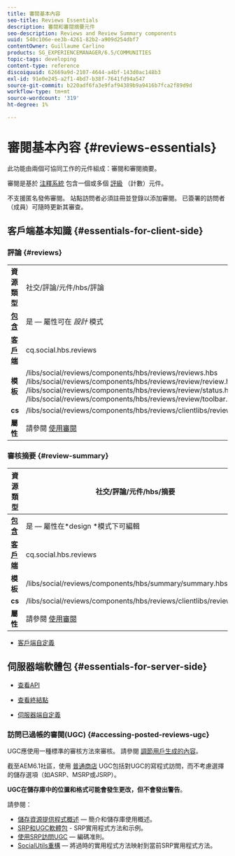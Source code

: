 ```yaml
---
title: 審閱基本內容
seo-title: Reviews Essentials
description: 審閱和審閱摘要元件
seo-description: Reviews and Review Summary components
uuid: 540c106e-ee3b-4261-82b2-a909d254dbf7
contentOwner: Guillaume Carlino
products: SG_EXPERIENCEMANAGER/6.5/COMMUNITIES
topic-tags: developing
content-type: reference
discoiquuid: 62669a9d-2107-4644-a4bf-143d0ac148b3
exl-id: 91e0e245-a2f1-4bd7-b38f-7641fd94a547
source-git-commit: b220adf6fa3e9faf94389b9a9416b7fca2f89d9d
workflow-type: tm+mt
source-wordcount: '319'
ht-degree: 1%

---
```


# 審閱基本內容 {#reviews-essentials}

此功能由兩個可協同工作的元件組成：審閱和審閱摘要。

審閱是基於 [注釋系統](essentials-comments.md) 包含一個或多個 [評級](rating-basics.md) （計數）元件。

不支援匿名發佈審閱。 站點訪問者必須註冊並登錄以添加審閱。 已簽署的訪問者（成員）可隨時更新其審查。

## 客戶端基本知識 {#essentials-for-client-side}

### 評論 {#reviews}

<table>
 <tbody>
  <tr>
   <td> <strong>資源類型</strong></td>
   <td>社交/評論/元件/hbs/評論</td>
  </tr>
  <tr>
   <td> <a href="scf.md#add-or-include-a-communities-component"><strong>包含</strong></a></td>
   <td>是 — 屬性可在 <i>設計 </i>模式</td>
  </tr>
  <tr>
   <td> <a href="client-customize.md#clientlibs-for-scf"><strong>客戶端</strong></a></td>
   <td>cq.social.hbs.reviews</td>
  </tr>
  <tr>
   <td> <strong>模板</strong></td>
   <td> /libs/social/reviews/components/hbs/reviews/reviews.hbs<br /> /libs/social/reviews/components/hbs/reviews/review/review.hbs<br /> /libs/social/reviews/components/hbs/reviews/review/status.hbs<br /> /libs/social/reviews/components/hbs/reviews/review/toolbar.hbs</td>
  </tr>
  <tr>
   <td> <strong>cs</strong></td>
   <td> /libs/social/reviews/components/hbs/reviews/clientlibs/review.css</td>
  </tr>
  <tr>
   <td><strong>屬性</strong></td>
   <td>請參閱 <a href="reviews.md">使用審閱</a></td>
  </tr>
 </tbody>
</table>

### 審核摘要 {#review-summary}

| **資源類型** | 社交/評論/元件/hbs/摘要 |
|---|---|
| [**包含**](scf.md#add-or-include-a-communities-component) | 是 — 屬性在*design *模式下可編輯 |
| [**客戶端**](client-customize.md#clientlibs-for-scf) | cq.social.hbs.reviews |
| **模板** | /libs/social/reviews/components/hbs/summary/summary.hbs |
| **cs** | /libs/social/reviews/components/hbs/reviews/clientlibs/review.css |
| **屬性** | 請參閱 [使用審閱](reviews.md) |

* [客戶端自定義](client-customize.md)

## 伺服器端軟體包 {#essentials-for-server-side}

* [查看API](https://helpx.adobe.com/experience-manager/6-5/sites/developing/using/reference-materials/javadoc/com/adobe/cq/social/review/client/api/package-summary.html)

* [查看終結點](https://helpx.adobe.com/experience-manager/6-5/sites/developing/using/reference-materials/javadoc/com/adobe/cq/social/review/client/endpoints/package-summary.html)

* [伺服器端自定義](server-customize.md)

### 訪問已過帳的審閱(UGC) {#accessing-posted-reviews-ugc}

UGC應使用一種標準的審核方法來審核。
請參閱 [調節用戶生成的內容](moderate-ugc.md)。

截至AEM6.1社區，使用 [普通商店](working-with-srp.md) UGC包括對UGC的寫程式訪問，而不考慮選擇的儲存選項（如ASRP、MSRP或JSRP）。

**UGC在儲存庫中的位置和格式可能會發生更改，但不會發出警告**。

請參閱：

* [儲存資源提供程式概述](srp.md)  — 簡介和儲存庫使用概述。
* [SRP和UGC軟體包](srp-and-ugc.md) - SRP實用程式方法和示例。
* [使用SRP訪問UGC](accessing-ugc-with-srp.md)  — 編碼准則。
* [SocialUtils重構](socialutils.md)  — 將過時的實用程式方法映射到當前SRP實用程式方法。
